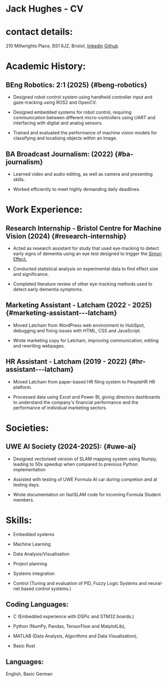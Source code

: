 # Jack Hughes - CV

# contact details:
210 Millwrights Place,
BS1 6JZ,
Bristol,
[linkedin](https://www.linkedin.com/in/jack-hughes-latchamdirect/)
[Github](https://github.com/jack4hughes)

# Academic History:

## BEng Robotics: 2:1 (2025) {#beng-robotics}

- Designed robot control system using handheld controller input and
  gaze-tracking using ROS2 and OpenCV.

- Designed embedded systems for robot control, requiring communication
  between different micro-controllers using UART and interfacing with
  digital and analog sensors.

- Trained and evaluated the performance of machine vision models for
  classifying and localising objects within an image.

## BA Broadcast Journalism: (2022) {#ba-journalism}

- Learned video and audio editing, as well as camera and presenting
  skills.

- Worked efficiently to meet highly demanding daily deadlines.

# Work Experience:

## Research Internship - Bristol Centre for Machine Vision (2024) {#research-internship}

- Acted as research assistant for study that used eye-tracking to detect
  early signs of dementia using an eye test designed to trigger the
  [Simon Effect.](https://en.wikipedia.org/wiki/Simon_effect)

- Conducted statistical analysis on experimental data to find effect
  size and significance.

- Completed literature review of other eye-tracking methods used to
  detect early dementia symptoms.

## Marketing Assistant - Latcham (2022 - 2025) {#marketing-assistant---latcham}

- Moved Latcham from WordPress web environment to HubSpot, debugging and
  fixing issues with HTML, CSS and JavaScript.

- Wrote marketing copy for Latcham, improving communication, editing and
  rewriting webpages.

## HR Assistant - Latcham (2019 - 2022) {#hr-assistant---latcham}

- Moved Latcham from paper-based HR filing system to PeopleHR HR
  platform.

- Processed data using Excel and Power BI, giving directors dashboards
  to understand the company's financial performance and the performance
  of individual marketing sectors.

# Societies:

## UWE AI Society (2024-2025): {#uwe-ai}

- Designed vectorised version of SLAM mapping system using Numpy,
  leading to 50x speedup when compared to previous Python implementation

- Assisted with testing of UWE Formula AI car during competion and at
  testing days.

- Wrote documentation on fastSLAM code for incoming Formula Student
  members.

# Skills:

- Embedded systems

- Machine Learning

- Data Analysis/Visualisation

- Project planning

- Systems integration

- Control (Tuning and evaluation of PID, Fuzzy Logic Systems and
  neural-net based control systems.)

## Coding Languages: 

- C (Embedded experience with DSPic and STM32 boards.)

- Python (NumPy, Pandas, TensorFlow and MatplotLib),

- MATLAB (Data Analysis, Algorithms and Data Visualisation),

- Basic Rust

## Languages:

English, Basic German
